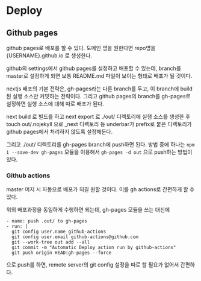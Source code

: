 # Deploy

## Github pages

github pages로 배포를 할 수 있다.
도메인 명을 원한다면 repo명을 {USERNAME}.github.io 로 생성한다.

github의 settings에서 github pages를 설정하고 배포할 수 있는데,
branch를 master로 설정하게 되면 보통 README.md 파일이 보이는 형태로 배포가 될 것이다.

nextjs 배포의 기본 전략은, gh-pages라는 다른 branch를 두고, 이 branch에 build된 실행 소스만 커밋하는 전략이다.
그리고 github pages의 branch를 gh-pages로 설정하면 실행 소스에 대해 따로 배포가 된다.


next build 로 빌드를 하고
next export 로 ./out/ 디렉토리에 실행 소스를 생성한 후
touch out/.nojekyll 으로 _next 디렉토리 등 underbar가 prefix로 붙은 디렉토리가 github pages에서 처리하지 않도록 설정해둔다.

그리고 ./out/ 디렉토리를 gh-pages branch에 push하면 된다.
방법 중에 하나는 `npm i --save-dev gh-pages` 모듈을 이용해서 
`gh-pages -d out`
으로 push하는 방법이 있다.

### Github actions
master 머지 시 자동으로 배포가 되길 원할 것이다.
이를 gh actions로 간편하게 할 수 있다.

위의 배포과정을 동일하게 수행하면 되는데, gh-pages 모듈을 쓰는 대신에

```
- name: push .out/ to gh-pages
- run: |
  git config user.name github-actions
  git config user.email github-actions@github.com
  git --work-tree out add --all
  git commit -m "Automatic Deploy action run by github-actions"
  git push origin HEAD:gh-pages --force
```
으로 push를 하면, remote server의 git config 설정을 따로 할 필요가 없어서 간편하다.
